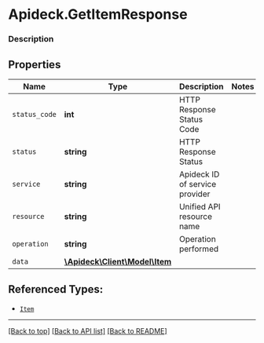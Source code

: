 # Apideck.GetItemResponse

### Description

## Properties
Name | Type | Description | Notes
------------ | ------------- | ------------- | -------------
`status_code` | **int** | HTTP Response Status Code | 
`status` | **string** | HTTP Response Status | 
`service` | **string** | Apideck ID of service provider | 
`resource` | **string** | Unified API resource name | 
`operation` | **string** | Operation performed | 
`data` | [**\Apideck\Client\Model\Item**](Item.md) |  | 





## Referenced Types:





* [`Item`](Item.md)

---

[[Back to top]](#) [[Back to API list]](../../../../README.md#documentation-for-api-endpoints) [[Back to README]](../../../../README.md)


